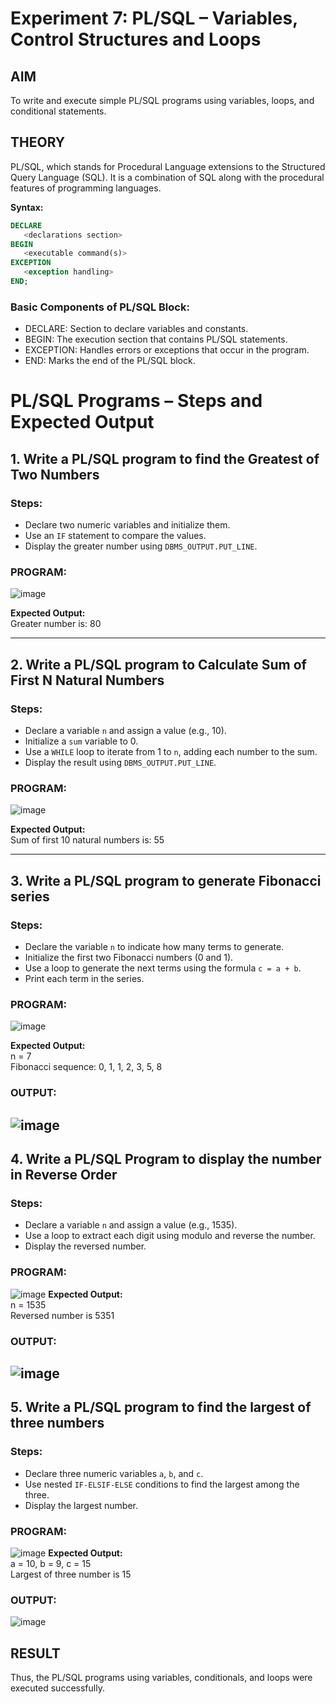 # Experiment 7: PL/SQL – Variables, Control Structures and Loops

## AIM
To write and execute simple PL/SQL programs using variables, loops, and conditional statements.


## THEORY

PL/SQL, which stands for Procedural Language extensions to the Structured Query Language (SQL). It is a combination of SQL along with the procedural features of programming languages.

**Syntax:**
```sql
DECLARE 
   <declarations section> 
BEGIN 
   <executable command(s)>
EXCEPTION 
   <exception handling> 
END;
```

### Basic Components of PL/SQL Block:
- DECLARE: Section to declare variables and constants.
- BEGIN: The execution section that contains PL/SQL statements.
- EXCEPTION: Handles errors or exceptions that occur in the program.
- END: Marks the end of the PL/SQL block.

# PL/SQL Programs – Steps and Expected Output

## 1. Write a PL/SQL program to find the Greatest of Two Numbers

### Steps:
- Declare two numeric variables and initialize them.
- Use an `IF` statement to compare the values.
- Display the greater number using `DBMS_OUTPUT.PUT_LINE`.
### PROGRAM:
![image](https://github.com/user-attachments/assets/449ef46d-2042-4796-9f6e-93f46970c6d3)

**Expected Output:**  
Greater number is: 80

---

## 2. Write a PL/SQL program to Calculate Sum of First N Natural Numbers

### Steps:
- Declare a variable `n` and assign a value (e.g., 10).
- Initialize a `sum` variable to 0.
- Use a `WHILE` loop to iterate from 1 to `n`, adding each number to the sum.
- Display the result using `DBMS_OUTPUT.PUT_LINE`.
### PROGRAM:
![image](https://github.com/user-attachments/assets/1bcb42fa-d63e-4082-ba4d-4fe0f83fba8b)

**Expected Output:**  
Sum of first 10 natural numbers is: 55

---

## 3. Write a PL/SQL program to generate Fibonacci series

### Steps:
- Declare the variable `n` to indicate how many terms to generate.
- Initialize the first two Fibonacci numbers (0 and 1).
- Use a loop to generate the next terms using the formula `c = a + b`.
- Print each term in the series.
### PROGRAM:
![image](https://github.com/user-attachments/assets/948ee7a6-775f-4ea0-9b6b-ea631ae627dd)


**Expected Output:**  
n = 7  
Fibonacci sequence: 0, 1, 1, 2, 3, 5, 8
### OUTPUT:
 ![image](https://github.com/user-attachments/assets/dcd3e413-28af-4fe0-a993-18395e64a825)
---

## 4. Write a PL/SQL Program to display the number in Reverse Order

### Steps:
- Declare a variable `n` and assign a value (e.g., 1535).
- Use a loop to extract each digit using modulo and reverse the number.
- Display the reversed number.
### PROGRAM:
![image](https://github.com/user-attachments/assets/4a4ad415-132f-471f-9c00-bcd186c7f665)
**Expected Output:**  
n = 1535  
Reversed number is 5351
### OUTPUT:
![image](https://github.com/user-attachments/assets/1fbdbeff-b0b6-462f-a36b-67126a101ea2)
---

## 5. Write a PL/SQL program to find the largest of three numbers

### Steps:
- Declare three numeric variables `a`, `b`, and `c`.
- Use nested `IF-ELSIF-ELSE` conditions to find the largest among the three.
- Display the largest number.
### PROGRAM:
![image](https://github.com/user-attachments/assets/20e400fb-a09d-45b1-b8fa-1496fd4ca8b5)
**Expected Output:**  
a = 10, b = 9, c = 15  
Largest of three number is 15
### OUTPUT:
![image](https://github.com/user-attachments/assets/17454c07-8a8f-46f9-9c5a-318ac1b5aeb6)
## RESULT
Thus, the PL/SQL programs using variables, conditionals, and loops were executed successfully.
